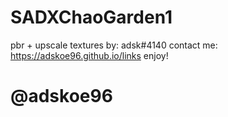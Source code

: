 # SADXChaoGarden1
pbr + upscale textures by: adsk#4140
contact me: https://adskoe96.github.io/links
enjoy!
# @adskoe96

